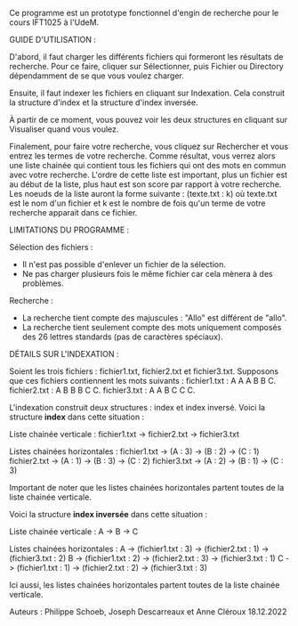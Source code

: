 Ce programme est un prototype fonctionnel d'engin de recherche pour le cours IFT1025 à l'UdeM.

GUIDE D'UTILISATION :

D'abord, il faut charger les différents fichiers qui formeront les résultats de recherche. Pour ce faire, cliquer sur Sélectionner, puis 
Fichier ou Directory dépendamment de se que vous voulez charger.

Ensuite, il faut indexer les fichiers en cliquant sur Indexation. Cela construit la structure d'index et la structure d'index inversée.

À partir de ce moment, vous pouvez voir les deux structures en cliquant sur Visualiser quand vous voulez.

Finalement, pour faire votre recherche, vous cliquez sur Rechercher et vous entrez les termes de votre recherche. Comme résultat, vous 
verrez alors une liste chainée qui contient tous les fichiers qui ont des mots en commun avec votre recherche. L'ordre de cette liste est
important, plus un fichier est au début de la liste, plus haut est son score par rapport à votre recherche. Les noeuds de la liste auront
la forme suivante : (texte.txt : k) où texte.txt est le nom d'un fichier et k est le nombre de fois qu'un terme de votre recherche
apparait dans ce fichier.

LIMITATIONS DU PROGRAMME :

Sélection des fichiers :
- Il n'est pas possible d'enlever un fichier de la sélection.
- Ne pas charger plusieurs fois le même fichier car cela mènera à des problèmes.

Recherche :
- La recherche tient compte des majuscules : "Allo" est différent de "allo".
- La recherche tient seulement compte des mots uniquement composés des 26 lettres standards (pas de caractères spéciaux).

DÉTAILS SUR L'INDEXATION :

Soient les trois fichiers : fichier1.txt, fichier2.txt et fichier3.txt. Supposons que ces fichiers contiennent les mots suivants :
fichier1.txt : A A A B B C.
fichier2.txt : A B B B C C.
fichier3.txt : A A B C C C.

L'indexation construit deux structures : index et index inversé. 
Voici la structure **index** dans cette situation :

Liste chainée verticale : 
fichier1.txt -> fichier2.txt -> fichier3.txt

Listes chainées horizontales : 
fichier1.txt -> (A : 3) -> (B : 2) -> (C : 1)
fichier2.txt -> (A : 1) -> (B : 3) -> (C : 2)
fichier3.txt -> (A : 2) -> (B : 1) -> (C : 3)

Important de noter que les listes chainées horizontales partent toutes de la liste chainée verticale.

Voici la structure **index inversée** dans cette situation :

Liste chainée verticale :
A -> B -> C

Listes chainées horizontales :
A -> (fichier1.txt : 3) -> (fichier2.txt : 1) -> (fichier3.txt : 2)
B -> (fichier1.txt : 2) -> (fichier2.txt : 3) -> (fichier3.txt : 1)
C -> (fichier1.txt : 1) -> (fichier2.txt : 2) -> (fichier3.txt : 3)

Ici aussi, les listes chainées horizontales partent toutes de la liste chainée verticale.

Auteurs : Philippe Schoeb, Joseph Descarreaux et Anne Cléroux 
18.12.2022



